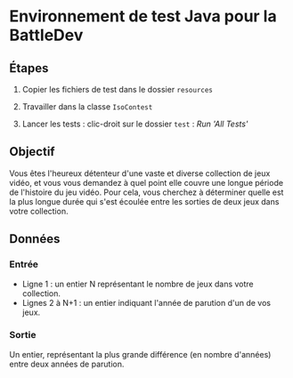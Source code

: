 # Environnement de test Java pour la BattleDev

## Étapes

1. Copier les fichiers de test dans le dossier `resources`

2. Travailler dans la classe `IsoContest`

3. Lancer les tests : clic-droit sur le dossier `test` : *Run 'All Tests'*

## Objectif

Vous êtes l'heureux détenteur d'une vaste et diverse collection de jeux vidéo, et vous vous demandez à quel point elle couvre une longue période de l'histoire du jeu vidéo. Pour cela, vous cherchez à déterminer quelle est la plus longue durée qui s'est écoulée entre les sorties de deux jeux dans votre collection.

## Données

### Entrée

* Ligne 1 : un entier N représentant le nombre de jeux dans votre collection.
* Lignes 2 à N+1 : un entier indiquant l'année de parution d'un de vos jeux.

### Sortie

Un entier, représentant la plus grande différence (en nombre d'années) entre deux années de parution.